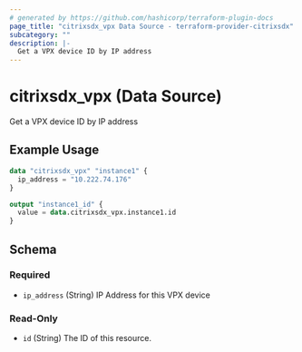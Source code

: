 ```yaml
---
# generated by https://github.com/hashicorp/terraform-plugin-docs
page_title: "citrixsdx_vpx Data Source - terraform-provider-citrixsdx"
subcategory: ""
description: |-
  Get a VPX device ID by IP address
---
```


# citrixsdx_vpx (Data Source)

Get a VPX device ID by IP address

## Example Usage

```terraform
data "citrixsdx_vpx" "instance1" {
  ip_address = "10.222.74.176"
}

output "instance1_id" {
  value = data.citrixsdx_vpx.instance1.id
}
```

<!-- schema generated by tfplugindocs -->
## Schema

### Required

- `ip_address` (String) IP Address for this VPX device

### Read-Only

- `id` (String) The ID of this resource.


